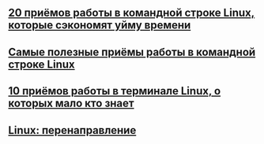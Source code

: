 ## [20 приёмов работы в командной строке Linux, которые сэкономят уйму времени](https://habr.com/ru/company/ruvds/blog/339820/)

## [Самые полезные приёмы работы в командной строке Linux](https://habr.com/ru/company/ruvds/blog/323330/)

## [10 приёмов работы в терминале Linux, о которых мало кто знает](https://habr.com/ru/company/ruvds/blog/336060/)

## [Linux: перенаправление](https://habr.com/ru/company/ruvds/blog/336320/)

